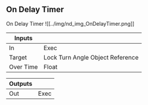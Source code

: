 ## On Delay Timer
On Delay Timer
![[../img/nd_img_OnDelayTimer.png]]

|Inputs||
|--|--|
| In | Exec |
| Target | Lock Turn Angle Object Reference |
| Over Time | Float |

|Outputs||
|--|--|
| Out | Exec |
